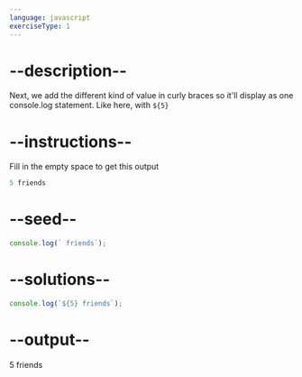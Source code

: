 ```yaml
---
language: javascript
exerciseType: 1
---
```


# --description--

Next, we add the different kind of value in curly braces so it'll display as one console.log statement. Like here, with `${5}`

# --instructions--

Fill in the empty space to get this output
```javascript
5 friends
```

# --seed--

```javascript
console.log(` friends`);
```

# --solutions--

```javascript
console.log(`${5} friends`);
```

# --output--

5 friends
